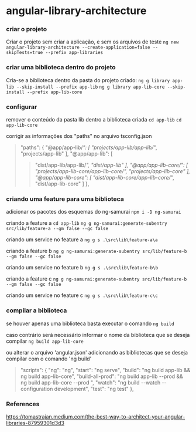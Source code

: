 # angular-library-architecture

### criar o projeto

Criar o projeto sem criar a aplicação, e sem os arquivos de teste
`ng new angular-library-architecture --create-application=false --skipTests=true --prefix app-libraries`

### criar uma biblioteca dentro do projeto

Cria-se a biblioteca dentro da pasta do projeto criado:
`ng g library app-lib --skip-install --prefix app-lib`
`ng g library app-lib-core --skip-install --prefix app-lib-core`

### configurar

remover o conteúdo da pasta lib dentro a biblioteca criada
`cd app-lib`
`cd app-lib-core`

corrigir as informações dos "paths" no arquivo tsconfig.json

> "paths": {
> "@app/app-lib/_": [
> "projects/app-lib/app-lib/_",
> "projects/app-lib"
> ],
> "@app/app-lib": [
>
> > "dist/app-lib/app-lib/_",
> > "dist/app-lib"
> > ],
> > "@app/app-lib-core/*": [
> > "projects/app-lib-core/app-lib-core/*",
> > "projects/app-lib-core"
> > ],
> > "@app/app-lib-core": [
> > "dist/app-lib-core/app-lib-core/_",
> > "dist/app-lib-core"
> > ]
> > },

### criando uma feature para uma biblioteca

adicionar os pacotes dos esquemas do ng-samurai
`npm i -D ng-samurai`

criando a feature a
`cd app-lib`
`ng g ng-samurai:generate-subentry src/lib/feature-a --gm false --gc false`

criando um service no feature a
`ng g s .\src\lib\feature-a\a`

criando a feature b
`ng g ng-samurai:generate-subentry src/lib/feature-b --gm false --gc false`

criando um service no feature b
`ng g s .\src\lib\feature-b\b`

criando a feature c
`ng g ng-samurai:generate-subentry src/lib/feature-b --gm false --gc false`

criando um service no feature c
`ng g s .\src\lib\feature-c\c`

### compilar a biblioteca

se houver apenas uma biblioteca basta executar o comando
`ng build`

caso contrário será necessário informar o nome da biblioteca que se deseja compilar
`ng build app-lib-core`

ou alterar o arquivo 'angular.json' adicionando as bibliotecas que se deseja compilar com o comando 'ng build'

> "scripts": {
> "ng": "ng",
> "start": "ng serve",
> "build": "ng build app-lib && ng build app-lib-core",
> "build-all-prod": "ng build app-lib --prod && ng build app-lib-core --prod ",
> "watch": "ng build --watch --configuration development",
> "test": "ng test"
> },

### References

https://tomastrajan.medium.com/the-best-way-to-architect-your-angular-libraries-87959301d3d3
